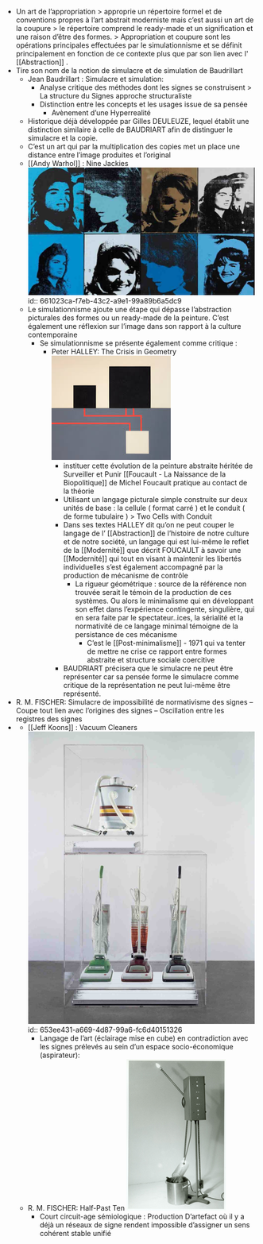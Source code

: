 - Un art de l’appropriation > approprie un répertoire formel et de conventions propres à l’art abstrait moderniste mais c’est aussi un art de la coupure > le répertoire comprend le ready-made et un signification et une raison d’être des formes. > Appropriation et coupure sont les opérations principales effectuées par le simulationnisme et se définit principalement en fonction de ce contexte plus que par son lien avec l' [[Abstraction]] .
- Tire son nom de la notion de simulacre et de simulation de Baudrillart
	- Jean Baudrillart : Simulacre et simulation:
		- Analyse critique des méthodes dont les signes se construisent > La structure du Signes approche structuraliste
		- Distinction entre les concepts et les usages issue de sa pensée
			- Avènement d’une Hyperrealité
	- Historique déjà développée par Gilles DEULEUZE, lequel établit une distinction similaire à celle de BAUDRIART  afin de distinguer le simulacre et la copie.
	- C’est un art qui par la multiplication des copies met un place une distance entre l’image produites et l’original
	- [[Andy Warhol]] : Nine Jackies ![image.png](../assets/image_1698533715100_0.png)
	  id:: 661023ca-f7eb-43c2-a9e1-99a89b6a5dc9
	- Le simulationnisme ajoute une étape qui dépasse l’abstraction picturales des formes ou un ready-made de la peinture. C’est également une réflexion sur l’image dans son rapport à la culture contemporaine
		- Se simulationnisme se présente également comme critique :
			- Peter HALLEY: The Crisis in Geometry ![image.png](../assets/image_1698533704060_0.png)
				- instituer cette évolution de la peinture abstraite héritée de Surveiller et Punir [[Foucault - La Naissance de la Biopolitique]] de Michel Foucault pratique au contact de la théorie
				- Utilisant un langage picturale simple  construite sur deux unités de base : la cellule ( format carré ) et le conduit ( de forme tubulaire ) > Two Cells with Conduit
				- Dans ses textes HALLEY dit qu’on ne peut couper le langage de l’ [[Abstraction]] de l’histoire de notre culture et de notre société, un langage  qui est lui-même le reflet de la [[Modernité]] que décrit FOUCAULT à savoir une [[Modernité]] qui tout en visant à maintenir les libertés individuelles s’est également accompagné par la production de mécanisme de contrôle
					- La rigueur géométrique : source de la référence non trouvée serait le témoin de la production de ces systèmes. Ou alors le minimalisme qui en développant son effet dans l’expérience contingente, singulière, qui en sera faite par le spectateur..ices, la sérialité et la normativité de ce langage minimal témoigne de la persistance de ces mécanisme
						- C’est le [[Post-minimalisme]] - 1971 qui va tenter de mettre ne crise ce rapport entre formes abstraite et structure sociale coercitive
				- BAUDRIART précisera que le simulacre ne peut être représenter car sa pensée forme le simulacre comme critique de la représentation ne peut lui-même être représenté.
- R. M. FISCHER: Simulacre de impossibilité de normativisme des signes – Coupe tout lien avec l’origines des signes – Oscillation entre les registres des signes
-
	- [[Jeff Koons]] : Vacuum Cleaners ![image.png](../assets/image_1698533686299_0.png)
	  id:: 653ee431-a669-4d87-99a6-fc6d40151326
		- Langage de l’art (éclairage mise en cube) en contradiction avec les signes prélevés au sein d’un espace socio-économique (aspirateur):
	- R. M. FISCHER: Half-Past Ten ![image.png](../assets/image_1698533679711_0.png)
		- Court circuit-age sémiologique : Production D’artefact où il y a déjà un réseaux de signe rendent impossible d’assigner un sens cohérent stable unifié